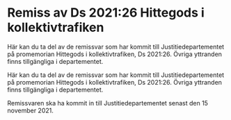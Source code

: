 # Remiss av Ds 2021:26 Hittegods i kollektivtrafiken

Här kan du ta del av de remissvar som har kommit till Justitiedepartementet på prome­morian Hittegods i kollektiv­trafiken, Ds 2021:26. Övriga yttranden finns tillgängliga i departementet.

Här kan du ta del av de remissvar som har kommit till Justitiedepartementet på prome­morian Hittegods i kollektiv­trafiken, Ds 2021:26. Övriga yttranden finns tillgängliga i departementet.

Remissvaren ska ha kommit in till Justitie­departe­mentet senast den 15 november 2021.
